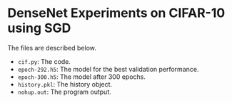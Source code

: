 # DenseNet Experiments on CIFAR-10 using SGD
The files are described below.

* `cif.py`: The code.
* `epoch-292.h5`: The model for the best validation performance.
* `epoch-300.h5`: The model after 300 epochs.
* `history.pkl`: The history object.
* `nohup.out`: The program output.
